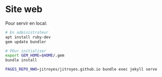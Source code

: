 # Site web

Pour servir en local:

```bash
# En administrateur
apt install ruby-dev
gem update bundler

# POur initialiser
export GEM_HOME=$HOME/.gem
bundle install

PAGES_REPO_NWO=jitroyes/jitroyes.github.io bundle exec jekyll serve
```
